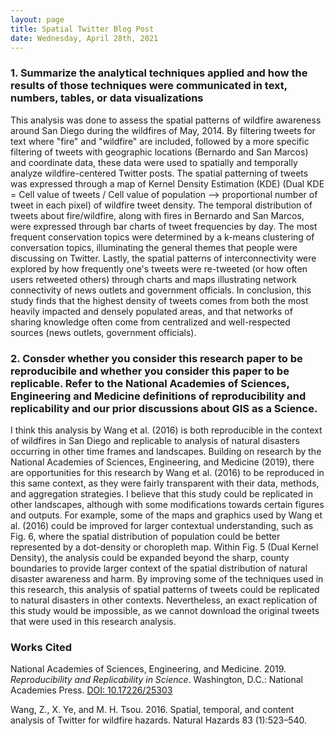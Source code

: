 ```yaml
---
layout: page
title: Spatial Twitter Blog Post
date: Wednesday, April 28th, 2021
---
```


### 1. Summarize the analytical techniques applied and how the results of those techniques were communicated in text, numbers, tables, or data visualizations

This analysis was done to assess the spatial patterns of wildfire awareness around San Diego during the wildfires of May, 2014. By filtering tweets for text where "fire" and "wildfire" are included, followed by a more specific filtering of tweets with geographic locations (Bernardo and San Marcos) and coordinate data, these data were used to spatially and temporally analyze wildfire-centered Twitter posts. The spatial patterning of tweets was expressed through a map of Kernel Density Estimation (KDE) (Dual KDE = Cell value of tweets / Cell value of population --> proportional number of tweet in each pixel) of wildfire tweet density. The temporal distribution of tweets about fire/wildfire, along with fires in Bernardo and San Marcos, were expressed through bar charts of tweet frequencies by day. The most frequent conservation topics were determined by a k-means clustering of conversation topics, illuminating the general themes that people were discussing on Twitter. Lastly, the spatial patterns of interconnectivity were explored by how frequently one's tweets were re-tweeted (or how often users retweeted others) through charts and maps illustrating network connectivity of news outlets and government officials. In conclusion, this study finds that the highest density of tweets comes from both the most heavily impacted and densely populated areas, and that networks of sharing knowledge often come from centralized and well-respected sources (news outlets, government officials).


### 2. Consder whether you consider this research paper to be reproducibile and whether you consider this paper to be replicable. Refer to the National Academies of Sciences, Engineering and Medicine definitions of reproducibility and replicability and our prior discussions about GIS as a Science.

I think this analysis by Wang et al. (2016) is both reproducible in the context of wildfires in San Diego and replicable to analysis of natural disasters occurring in other time frames and landscapes. Building on research by the National Academies of Sciences, Engineering, and Medicine (2019), there are opportunities for this research by Wang et al. (2016) to be reproduced in this same context, as they were fairly transparent with their data, methods, and aggregation strategies. I believe that this study could be replicated in other landscapes, although with some modifications towards certain figures and outputs. For example, some of the maps and graphics used by Wang et al. (2016) could be improved for larger contextual understanding, such as Fig. 6, where the spatial distribution of population could be better represented by a dot-density or choropleth map. Within Fig. 5 (Dual Kernel Density), the analysis could be expanded beyond the sharp, county boundaries to provide larger context of the spatial distribution of natural disaster awareness and harm. By improving some of the techniques used in this research, this analysis of spatial patterns of tweets could be replicated to natural disasters in other contexts. Nevertheless, an exact replication of this study would be impossible, as we cannot download the original tweets that were used in this research analysis.


### Works Cited

National Academies of Sciences, Engineering, and Medicine. 2019. *Reproducibility and Replicability in Science*. Washington, D.C.: National Academies Press. [DOI: 10.17226/25303](https://doi.org/10.17226/25303)

Wang, Z., X. Ye, and M. H. Tsou. 2016. Spatial, temporal, and content analysis of Twitter for wildfire hazards. Natural Hazards 83 (1):523–540.
